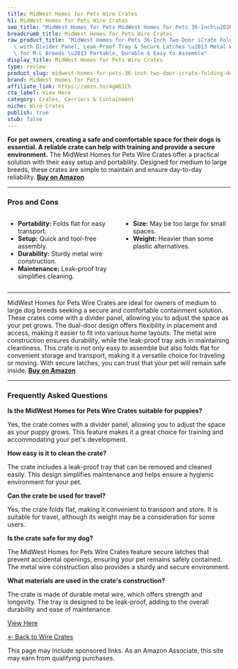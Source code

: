 ```yaml
---
title: MidWest Homes for Pets Wire Crates
h1: MidWest Homes for Pets Wire Crates
seo_title: "MidWest Homes for Pets MidWest Homes for Pets 36-Inch\u2026"
breadcrumb_title: MidWest Homes for Pets Wire Crates
raw_product_title: "MidWest Homes for Pets 36-Inch Two-Door iCrate Folding Dog Crate\
  \ with Divider Panel, Leak-Proof Tray & Secure Latches \u2013 Metal Wire Kennel\
  \ for M-L Breeds \u2013 Portable, Durable & Easy to Assemble"
display_title: MidWest Homes for Pets Wire Crates
type: review
product_slug: midwest-homes-for-pets-36-inch-two-door-icrate-folding-dog-crate-with-d-cf51ad8a
brand: MidWest Homes for Pets
affiliate_link: https://amzn.to/4gW81Ch
cta_label: View Here
category: Crates, Carriers & Containment
niche: Wire Crates
publish: true
stub: false
---
```


<div id="intro" class="full-width">
  <p><strong>For pet owners, creating a safe and comfortable space for their dogs is essential. A reliable crate can help with training and provide a secure environment.</strong> The MidWest Homes for Pets Wire Crates offer a practical solution with their easy setup and portability. Designed for medium to large breeds, these crates are simple to maintain and ensure day-to-day reliability. <a href="https://amzn.to/4gW81Ch" rel="nofollow sponsored noopener" target="_blank"><strong>Buy on Amazon</strong></a></p>
</div>

<hr />
<h3 id="pros-cons">Pros and Cons</h3>
<div class="pc-grid" style="display:grid;grid-template-columns:1fr 1fr;gap:16px;">
  <ul>
    <li><strong>Portability:</strong> Folds flat for easy transport.</li>
    <li><strong>Setup:</strong> Quick and tool-free assembly.</li>
    <li><strong>Durability:</strong> Sturdy metal wire construction.</li>
    <li><strong>Maintenance:</strong> Leak-proof tray simplifies cleaning.</li>
  </ul>
  <ul>
    <li><strong>Size:</strong> May be too large for small spaces.</li>
    <li><strong>Weight:</strong> Heavier than some plastic alternatives.</li>
  </ul>
</div>
<hr />

<div class="full-width">
  <p>MidWest Homes for Pets Wire Crates are ideal for owners of medium to large dog breeds seeking a secure and comfortable containment solution. These crates come with a divider panel, allowing you to adjust the space as your pet grows. The dual-door design offers flexibility in placement and access, making it easier to fit into various home layouts. The metal wire construction ensures durability, while the leak-proof tray aids in maintaining cleanliness. This crate is not only easy to assemble but also folds flat for convenient storage and transport, making it a versatile choice for traveling or moving. With secure latches, you can trust that your pet will remain safe inside. <a href="https://amzn.to/4gW81Ch" rel="nofollow sponsored noopener" target="_blank"><strong>Buy on Amazon</strong></a></p>
</div>

<hr />
<h3 id="faqs">Frequently Asked Questions</h3>

<p><strong>Is the MidWest Homes for Pets Wire Crates suitable for puppies?</strong></p>
<p>Yes, the crate comes with a divider panel, allowing you to adjust the space as your puppy grows. This feature makes it a great choice for training and accommodating your pet's development.</p>

<p><strong>How easy is it to clean the crate?</strong></p>
<p>The crate includes a leak-proof tray that can be removed and cleaned easily. This design simplifies maintenance and helps ensure a hygienic environment for your pet.</p>

<p><strong>Can the crate be used for travel?</strong></p>
<p>Yes, the crate folds flat, making it convenient to transport and store. It is suitable for travel, although its weight may be a consideration for some users.</p>

<p><strong>Is the crate safe for my dog?</strong></p>
<p>The MidWest Homes for Pets Wire Crates feature secure latches that prevent accidental openings, ensuring your pet remains safely contained. The metal wire construction also provides a sturdy and secure environment.</p>

<p><strong>What materials are used in the crate's construction?</strong></p>
<p>The crate is made of durable metal wire, which offers strength and longevity. The tray is designed to be leak-proof, adding to the overall durability and ease of maintenance.</p>
<p><a class="btn" href="https://amzn.to/4gW81Ch" target="_blank" rel="nofollow sponsored noopener">View Here</a></p>
<p><a href="/roundups/crates-carriers-containment/wire-crates/">← Back to Wire Crates</a></p>
<aside class="disclosure">This page may include sponsored links. As an Amazon Associate, this site may earn from qualifying purchases.</aside>
